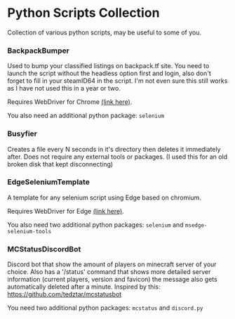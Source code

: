 # Python Scripts Collection

Collection of various python scripts, may be useful to some of you.

### BackpackBumper

Used to bump your classified listings on backpack.tf site. You need to launch the script without the headless option first and login, also don't forget to fill in your steamID64 in the script. I'm not even sure this still works as I have not used this in a year or two.

Requires WebDriver for Chrome [(link here)](https://sites.google.com/a/chromium.org/chromedriver/).

You also need an additional python package: `selenium`

### Busyfier

Creates a file every N seconds in it's directory then deletes it immediately after. Does not require any external tools or packages. (I used this for an old broken disk that kept disconnecting)

### EdgeSeleniumTemplate

A template for any selenium script using Edge based on chromium.

Requires WebDriver for Edge [(link here)](https://developer.microsoft.com/en-us/microsoft-edge/tools/webdriver/).

You also need two additional python packages: `selenium` and `msedge-selenium-tools`

### MCStatusDiscordBot

Discord bot that show the amount of players on minecraft server of your choice. Also has a '/status' command that shows more detailed server information (current players, version and favicon) the message also gets automatically deleted after a minute. Inspired by this: https://github.com/tedztar/mcstatusbot

You need two additional python packages: `mcstatus` and `discord.py`
